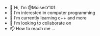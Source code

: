 - 👋 Hi, I’m @MoisesY101
- 👀 I’m interested in computer programming
- 🌱 I’m currently learning c++ and more 
- 💞️ I’m looking to collaborate on 
- 📫 How to reach me ...

<!---
MoisesY101/MoisesY101 is a ✨ special ✨ repository because its `README.md` (this file) appears on your GitHub profile.
You can click the Preview link to take a look at your changes.
--->
